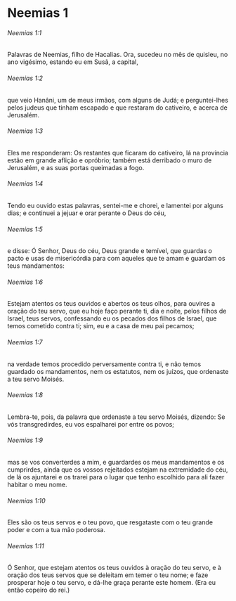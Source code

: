 # Neemias 1

###### Neemias 1:1

Palavras de Neemias, filho de Hacalias. Ora, sucedeu no mês de quisleu, no ano vigésimo, estando eu em Susã, a capital,

###### Neemias 1:2

que veio Hanâni, um de meus irmãos, com alguns de Judá; e perguntei-lhes pelos judeus que tinham escapado e que restaram do cativeiro, e acerca de Jerusalém.

###### Neemias 1:3

Eles me responderam: Os restantes que ficaram do cativeiro, lá na província estão em grande aflição e opróbrio; também está derribado o muro de Jerusalém, e as suas portas queimadas a fogo.

###### Neemias 1:4

Tendo eu ouvido estas palavras, sentei-me e chorei, e lamentei por alguns dias; e continuei a jejuar e orar perante o Deus do céu,

###### Neemias 1:5

e disse: Ó Senhor, Deus do céu, Deus grande e temível, que guardas o pacto e usas de misericórdia para com aqueles que te amam e guardam os teus mandamentos:

###### Neemias 1:6

Estejam atentos os teus ouvidos e abertos os teus olhos, para ouvires a oração do teu servo, que eu hoje faço perante ti, dia e noite, pelos filhos de Israel, teus servos, confessando eu os pecados dos filhos de Israel, que temos cometido contra ti; sim, eu e a casa de meu pai pecamos;

###### Neemias 1:7

na verdade temos procedido perversamente contra ti, e não temos guardado os mandamentos, nem os estatutos, nem os juízos, que ordenaste a teu servo Moisés.

###### Neemias 1:8

Lembra-te, pois, da palavra que ordenaste a teu servo Moisés, dizendo: Se vós transgredirdes, eu vos espalharei por entre os povos;

###### Neemias 1:9

mas se vos converterdes a mim, e guardardes os meus mandamentos e os cumprirdes, ainda que os vossos rejeitados estejam na extremidade do céu, de lá os ajuntarei e os trarei para o lugar que tenho escolhido para ali fazer habitar o meu nome.

###### Neemias 1:10

Eles são os teus servos e o teu povo, que resgataste com o teu grande poder e com a tua mão poderosa.

###### Neemias 1:11

Ó Senhor, que estejam atentos os teus ouvidos à oração do teu servo, e à oração dos teus servos que se deleitam em temer o teu nome; e faze prosperar hoje o teu servo, e dá-lhe graça perante este homem. (Era eu então copeiro do rei.)

